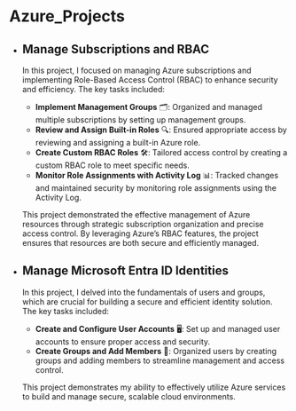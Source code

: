 # Azure_Projects

- ## Manage Subscriptions and RBAC

  In this project, I focused on managing Azure subscriptions and implementing Role-Based Access Control (RBAC) to enhance security and efficiency. The key tasks included:

  - **Implement Management Groups** 🗂️: Organized and managed multiple subscriptions by setting up management groups.
  - **Review and Assign Built-in Roles** 🔍: Ensured appropriate access by reviewing and assigning a built-in Azure role.
  - **Create Custom RBAC Roles** 🛠️: Tailored access control by creating a custom RBAC role to meet specific needs.
  - **Monitor Role Assignments with Activity Log** 📊: Tracked changes and maintained security by monitoring role assignments using the Activity Log.

  This project demonstrated the effective management of Azure resources through strategic subscription organization and precise access control. By leveraging Azure’s RBAC features, the project ensures that resources are both secure and efficiently managed.

- ## Manage Microsoft Entra ID Identities

  In this project, I delved into the fundamentals of users and groups, which are crucial for building a secure and efficient identity solution. The key tasks included:

  - **Create and Configure User Accounts** 🖥️: Set up and managed user accounts to ensure proper access and security.
  - **Create Groups and Add Members** 👥: Organized users by creating groups and adding members to streamline management and access control.

  This project demonstrates my ability to effectively utilize Azure services to build and manage secure, scalable cloud environments.
